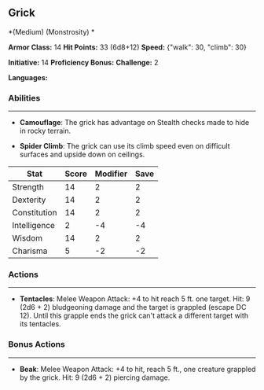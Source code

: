 ## Grick
*(Medium) (Monstrosity) *

**Armor Class:** 14
**Hit Points:** 33 (6d8+12)
**Speed:** {"walk": 30, "climb": 30}

**Initiative:** 14
**Proficiency Bonus:**
**Challenge:** 2

**Languages:** 

### Abilities
 --- 
- **Camouflage**: The grick has advantage on Stealth checks made to hide in rocky terrain.

- **Spider Climb**: The grick can use its climb speed even on difficult surfaces and upside down on ceilings.



| Stat | Score | Modifier | Save |
| ---- | ---- | ---- | ---- |
| Strength | 14 | 2 | 2 |
| Dexterity | 14 | 2 | 2 |
| Constitution | 14 | 2 | 2 |
| Intelligence | 2 | -4 | -4 |
| Wisdom | 14 | 2 | 2 |
| Charisma | 5 | -2 | -2 |

### Actions
 --- 
- **Tentacles**: Melee Weapon Attack: +4 to hit  reach 5 ft.  one target. Hit: 9 (2d6 + 2) bludgeoning damage  and the target is grappled (escape DC 12). Until this grapple ends  the grick can't attack a different target with its tentacles.

### Bonus Actions
 --- 
- **Beak**: Melee Weapon Attack: +4 to hit, reach 5 ft., one creature grappled by the grick. Hit: 9 (2d6 + 2) piercing damage.

